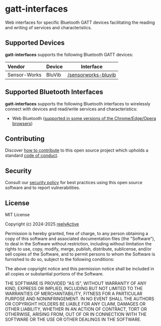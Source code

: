 gatt-interfaces
===============

Web interfaces for specific Bluetooth GATT devices facilitating the reading and writing of services and characteristics.


Supported Devices
-----------------

__gatt-interfaces__ supports the following Bluetooth GATT devices:

| Vendor       | Device | Interface                                            |
|:-------------|:-------|------------------------------------------------------|
| Sensor-Works | BluVib | [/sensorworks-bluvib](https://reelyactive.github.io/gatt-interfaces/sensorworks-bluvib/) |


Supported Bluetooth Interfaces
------------------------------

__gatt-interfaces__ supports the following Bluetooth interfaces to wirelessly connect with devices and read/write services and characteristics:
- Web Bluetooth ([supported in some versions of the Chrome/Edge/Opera browsers](https://developer.mozilla.org/en-US/docs/Web/API/Web_Bluetooth_API#browser_compatibility))



Contributing
------------

Discover [how to contribute](CONTRIBUTING.md) to this open source project which upholds a standard [code of conduct](CODE_OF_CONDUCT.md).


Security
--------

Consult our [security policy](SECURITY.md) for best practices using this open source software and to report vulnerabilities.


License
-------

MIT License

Copyright (c) 2024-2025 [reelyActive](https://www.reelyactive.com)

Permission is hereby granted, free of charge, to any person obtaining a copy of this software and associated documentation files (the "Software"), to deal in the Software without restriction, including without limitation the rights to use, copy, modify, merge, publish, distribute, sublicense, and/or sell copies of the Software, and to permit persons to whom the Software is furnished to do so, subject to the following conditions:

The above copyright notice and this permission notice shall be included in all copies or substantial portions of the Software.

THE SOFTWARE IS PROVIDED "AS IS", WITHOUT WARRANTY OF ANY KIND, EXPRESS OR 
IMPLIED, INCLUDING BUT NOT LIMITED TO THE WARRANTIES OF MERCHANTABILITY, 
FITNESS FOR A PARTICULAR PURPOSE AND NONINFRINGEMENT. IN NO EVENT SHALL THE 
AUTHORS OR COPYRIGHT HOLDERS BE LIABLE FOR ANY CLAIM, DAMAGES OR OTHER 
LIABILITY, WHETHER IN AN ACTION OF CONTRACT, TORT OR OTHERWISE, ARISING FROM, 
OUT OF OR IN CONNECTION WITH THE SOFTWARE OR THE USE OR OTHER DEALINGS IN 
THE SOFTWARE.

